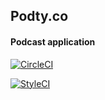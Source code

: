 ## Podty.co

#### Podcast application

[![CircleCI](https://circleci.com/gh/brnbp/podty/tree/master.svg?style=svg)](https://circleci.com/gh/brnbp/podty/tree/master)

[![StyleCI](https://styleci.io/repos/58863845/shield?branch=master)](https://styleci.io/repos/58863845)
